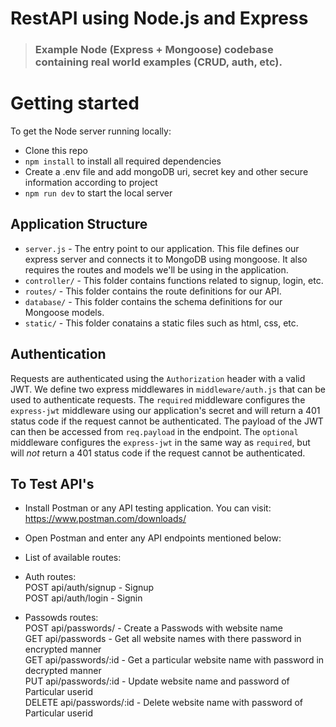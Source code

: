 # RestAPI using Node.js and Express

> ### Example Node (Express + Mongoose) codebase containing real world examples (CRUD, auth, etc).

# Getting started

To get the Node server running locally:

- Clone this repo
- `npm install` to install all required dependencies
- Create a .env file and add mongoDB uri, secret key and other secure information according to project
- `npm run dev` to start the local server

## Application Structure

- `server.js` - The entry point to our application. This file defines our express server and connects it to MongoDB using mongoose. It also requires the routes and models we'll be using in the application.
- `controller/` - This folder contains functions related to signup, login, etc.
- `routes/` - This folder contains the route definitions for our API.
- `database/` - This folder contains the schema definitions for our Mongoose models.
- `static/` - This folder conatains a static files such as html, css, etc.

## Authentication

Requests are authenticated using the `Authorization` header with a valid JWT. We define two express middlewares in `middleware/auth.js` that can be used to authenticate requests. The `required` middleware configures the `express-jwt` middleware using our application's secret and will return a 401 status code if the request cannot be authenticated. The payload of the JWT can then be accessed from `req.payload` in the endpoint. The `optional` middleware configures the `express-jwt` in the same way as `required`, but will *not* return a 401 status code if the request cannot be authenticated.

## To Test API's
- Install Postman or any API testing application. You can visit: https://www.postman.com/downloads/
- Open Postman and enter any API endpoints mentioned below:
- List of available routes: <br/>
- Auth routes: <br/>
  POST api/auth/signup - Signup <br/>
  POST api/auth/login - Signin  <br/>
  
- Passowds routes: <br/>
  POST api/passwords/ - Create a Passwods with website name  <br/>
  GET api/passwords - Get all website names with there password in encrypted manner <br/>
  GET api/passwords/:id - Get a particular website name with password in decrypted manner  <br/>
  PUT api/passwords/:id - Update website name and password of Particular userid  <br/>
  DELETE api/passwords/:id - Delete website name with password of Particular userid <br/>

<br />
